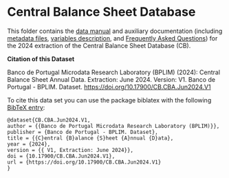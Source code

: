 # Central Balance Sheet Database


This folder contains the [data manual](https://github.com/BPLIM/Manuals/tree/master/Data/CB/JUN24/CB_manual_JUN2024.pdf) and auxiliary documentation (including [metadata files](https://github.com/BPLIM/Manuals/tree/master/Data/CB/JUN24/aux_files/metafiles), [variables description](https://github.com/BPLIM/Manuals/tree/master/Data/CB/JUN24/aux_files/variables_description), and [Frequently Asked Questions](https://github.com/BPLIM/Manuals/tree/master/Data/CB/JUN24/aux_files/faq/CB_faq.md)) for the 2024 extraction of the Central Balance Sheet Database (CB).

**Citation of this Dataset**

Banco de Portugal Microdata Research Laboratory (BPLIM) (2024): Central Balance Sheet Annual Data. Extraction: June 2024. Version: V1. Banco de Portugal - BPLIM. Dataset. https://doi.org/10.17900/CB.CBA.Jun2024.V1


To cite this data set you can use the package biblatex with the following [BibTeX entry](https://github.com/BPLIM/Manuals/tree/master/Data/CB/JUN24/aux_files/bibtex/CB.bib):

```
@dataset{CB.CBA.Jun2024.V1,
author = {{Banco de Portugal Microdata Research Laboratory (BPLIM)}},
publisher = {Banco de Portugal - BPLIM. Dataset},
title = {{C}entral {B}alance {S}heet {A}nnual {D}ata},
year = {2024},
version = {{ V1, Extraction: June 2024}},
doi = {10.17900/CB.CBA.Jun2024.V1},
url = {https://doi.org/10.17900/CB.CBA.Jun2024.V1}
}
```
